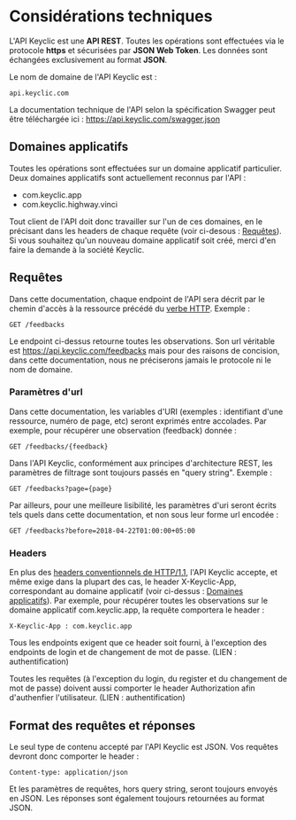 # Considérations techniques

L'API Keyclic est une **API REST**. Toutes les opérations sont effectuées via le protocole **https** et sécurisées par **JSON Web Token**. Les données sont échangées exclusivement au format **JSON**.

Le nom de domaine de l'API Keyclic est :

```
api.keyclic.com
```

La documentation technique de l'API selon la spécification Swagger peut être téléchargée ici : https://api.keyclic.com/swagger.json

## Domaines applicatifs

Toutes les opérations sont effectuées sur un domaine applicatif particulier. Deux domaines applicatifs sont actuellement reconnus par l'API :

- com.keyclic.app
- com.keyclic.highway.vinci

Tout client de l'API doit donc travailler sur l'un de ces domaines, en le précisant dans les headers de chaque requête (voir ci-desous : [Requêtes](#requêtes)). Si vous souhaitez qu'un nouveau domaine applicatif soit créé, merci d'en faire la demande à la société Keyclic.

## Requêtes

Dans cette documentation, chaque endpoint de l'API sera décrit par le chemin d'accès à la ressource précédé du [verbe HTTP](https://tools.ietf.org/html/rfc7231#section-4.1). Exemple :

```
GET /feedbacks
```

Le endpoint ci-dessus retourne toutes les observations. Son url véritable est https://api.keyclic.com/feedbacks mais pour des raisons de concision, dans cette documentation, nous ne préciserons jamais le protocole ni le nom de domaine.

### Paramètres d'url

Dans cette documentation, les variables d'URI (exemples : identifiant d'une ressource, numéro de page, etc) seront exprimés entre accolades. Par exemple, pour récupérer une observation (feedback) donnée :

```
GET /feedbacks/{feedback}
```

Dans l'API Keyclic, conformément aux principes d'architecture REST, les paramètres de filtrage sont toujours passés en "query string". Exemple :

```
GET /feedbacks?page={page}
```

Par ailleurs, pour une meilleure lisibilité, les paramètres d'uri seront écrits tels quels dans cette documentation, et non sous leur forme url encodée :

```
GET /feedbacks?before=2018-04-22T01:00:00+05:00
```

### Headers

En plus des [headers conventionnels de HTTP/1.1](https://tools.ietf.org/html/rfc7231#section-5), l'API Keyclic accepte, et même exige dans la plupart des cas, le header X-Keyclic-App, correspondant au domaine applicatif (voir ci-dessus : [Domaines applicatifs](#domaines-applicatifs)). Par exemple, pour récupérer toutes les observations sur le domaine applicatif com.keyclic.app, la requête comportera le header :

```
X-Keyclic-App : com.keyclic.app
```

Tous les endpoints exigent que ce header soit fourni, à l'exception des endpoints de login et de changement de mot de passe. (LIEN : authentification)

Toutes les requêtes (à l'exception du login, du register et du changement de mot de passe) doivent aussi comporter le header Authorization afin d'authenfier l'utilisateur. (LIEN : authentification)

## Format des requêtes et réponses

Le seul type de contenu accepté par l'API Keyclic est JSON. Vos requêtes devront donc comporter le header :

```
Content-type: application/json
```

Et les paramètres de requêtes, hors query string, seront toujours envoyés en JSON. Les réponses sont également toujours retournées au format JSON.























